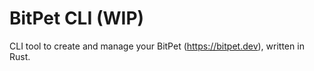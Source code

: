 # BitPet CLI (WIP)

CLI tool to create and manage your BitPet (https://bitpet.dev), written in Rust.

